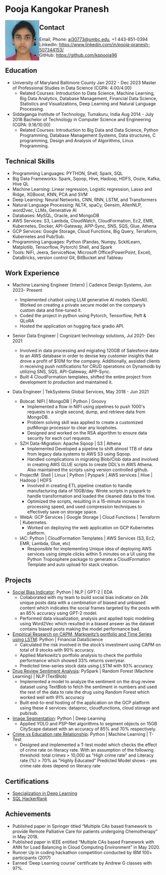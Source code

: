 # Pooja Kangokar Pranesh

<img align="left" src="Headshot-Pooja.png" alt="alt text" width="110" height="130">


## Contact

* Email, Phone: ai30773@umbc.edu, +1 443-851-0394
* LinkedIn: https://www.linkedin.com/in/pooja-pranesh-507344153/
* GitHub: https://github.com/kppooja96

## Education

* University of Maryland Baltimore County Jan 2022 - Dec 2023
Master of Professional Studies in Data Science (CGPA: 4.00/4.00)
    * Related Courses: Introduction to Data Science, Machine Learning, Big Data Analytics, Database Management, Financial Data Science, Statistics and Visualizations, Deep Learning and Natural Language Processing.
* Siddaganga Institute of Technology, Tumakuru, India Aug 2014 - July 2018
Bachelor of Technology in Computer Science and Engineering (CGPA: 9.16/10.00)
    * Related Courses: Introduction to Big Data and Data Science, Python Programming, Database Management Systems, Data structures, C programming, Design and Analysis of Algorithms, Linux Programming.

## Technical Skills

* Programming Languages: PYTHON, Shell, Spark, SQL
* Big Data Frameworks: Spark, Sqoop, Hive, Hadoop, HDFS, Oozie, Kafka, Hive QL
* Machine Learning: Linear regression, Logistic regression, Lasso and Ridge, XGBoost, KNN, PCA and SVM
* Deep Learning: Neural Networks, CNN, RNN, LSTM, and Transformers
* Natural Language Processing: NLTK, spaCy, Gensim, AllenNLP, word2vec, LLMs, Generative AI
* Databases: MySQL, Oracle, and MongoDB
* AWS Services: S3, Lambda, CloudWatch, CloudFormation, Ec2, EMR, Kubernetes, Docker, API-Gateway, APP-Sync, SNS, SQS, Glue, Athena
* GCP Services: Google Storage, Cloud Functions, Big Query, Terraform, Kubernetes and Pub/Sub.
* Programming Languages: Python (Pandas, Numpy, SckitLearn, Matplotlib, Tensorflow, Pytorch) Shell, and Spark
* Tools: NiFi, Jeera, ServiceNow, Microsoft Office(PowerPoint, Excel), DataBricks, version control Git, BitBucket and Tableau

## Work Experience

* Machine Learning Engineer (Intern) | Cadence Design Systems, Jun 2023- Present
    * Implemented chatbot using LLM generative AI models (GenAI). Worked on creating a private secure model on the company’s custom data and fine-tuned it. 
    * Coded the project in python using Pytorch, Tensorflow, Peft & QLoRA
    * Hosted the application on hugging face gradio API.

* Senior Data Engineer | Cognizant technology solutions, Jul 2021- Dec 2021
    * Involved in data processing and migrating 120GB of Salesforce data to an AWS database in order to devise key customer insights that drove a profit of $10M for the company. Additionally, assisted clients in receiving push notifications for CRUD operations on Dynamodb by utilizing SNS, SQS, API-Gateway, APP-Sync.
    * Built 4 CloudFormation templates, shifted the entire project from development to production and maintained it.

* Data Engineer | TekSystems Global Services, May 2018 - Jun 2021
    * Bobcat: NIFI | MongoDB | Python | Groovy
        * Implemented a flow in NIFI using pipelines to push 1000's requests in a single second, dump, and retrieve data from MongoDB. 
        * Problem solving skill was applied to create a customized putMongo processor to clear any loopholes.
        * Designed and worked on the RSA algorithm to ensure data security for each curl requests.
    * SZH Data-Migration: Apache Sqoop | S3 | Athena
        * Implemented Developed a pipeline to shift almost 1TB of data from legacy data systems to AWS S3 using Sqoop.
        * Handled complications in migrating Blob/Clob data and involved in creating AWS GLUE scripts to create DDL's in AWS Athena. Also maintained the scripts using version controlled github.
    * ProjectM: Shell | Linux | Python | Pyspark | AWS services | Hive | Hadoop | HDFS
        * Involved in creating ETL pipeline creation to handle manufacturing data of 10GB/day. Wrote scripts in pyspark to handle transformation and loaded the cleaned data to the hive.
        * Optimized the scripts, resulting in a 15-minute increase in processing speed, and used compression techniques to effectively save on storage space.
    * WebA: GCP Services | Google Storage | Cloud Functions | Terraform | Kubernetes.
        * Worked on deploying the web application on GCP Kubernetes platform. 
    * IAC: Python | CloudFormation Templates | AWS Services (S3, Ec2, EMR, Lambda, Glue, etc)
        * Responsible for implementing Unique idea of deploying AWS services using simple clicks within 5 minutes on a UI using the Python Troposphere package to generate a CloudFormation Template and auto upload for stack creation.


## Projects

* [Social Bias Indicator](https://github.com/kppooja96/Social_bias_indicator): Python | NLP | GPT-2 | EDA 
    * Collaborated with my team to build social bias indicator on 24k unique posts data with a combination of biased and unbiased content which indicates the social frames targeted by the posts with an 85% accuracy using GPT-2 model.
    * Performed data visualization, analysis and applied topic modeling using Word2Vec which resulted in a biased answer as the dataset contains biased posts making the model performance bad.
* [Empirical Research on CAPM, Markowitz’s portfolio and Time Series using LSTM](https://github.com/kppooja96/CAPM_Markowitz): Python | Financial DataScience
    * Calculated the risk involved in the stock’s investment using CAPM on total of 9 stocks with 90% accuracy.
    * Applied Markowitz’s portfolio analysis to check the portfolio performance which showed 33% returns over/year.
    * Predicted time-series stock data using LSTM with 93% accuracy.
* [Drug Review Sentiment Analysis](https://github.com/kppooja96/Drug-Analysis): PySpark | Random Forest (Machine Learning) | NLP (TextBlob)
    * Implemented a model to analyze the sentiment on the drug review dataset using TextBlob to fetch the sentiment in numbers and used the rest of the data to rate the drug using Random Forest which worked well with 91% accuracy
    * Built end-to-end hosting of the application on the GCP platform using these 4 services: dataproc, cloudfunctions, cloud storage and pub/sub.
* [Image Segmentation](https://github.com/kppooja96/CityScape): Python | Deep Learning 
    * Applied YOLO and PSP-Net algorithms to segment objects on 15GB CityScape dataset with an accuracy of 85% and 70% respectively.
* [Crime vs Education rate Relationship](https://github.com/kppooja96/Statistical-analysis-on-LiteracyRate-vs-CrimeRate): Python | Machine Learning | T-Test
    * Designed and implemented a T-test model which checks the effect of crime rate on literacy rate. With an assumption of the following threshold: total crimes > 10,000 as "High crime rate" and Literacy rate (%) > 70% as "Highly Educated" Predicted Model shows - yes crime rate does depend on literacy rate
 
## Certifications

* [Specialization in Deep Learning](https://www.coursera.org/account/accomplishments/specialization/certificate/66APEJ652YN2)
* [SQL HackerRank](https://www.hackerrank.com/certificates/e823d6fd57e0)

## Achievements

* Published paper in Springer titled “Multiple CAs based framework to provide Remote Palliative Care for patients undergoing Chemotherapy” in May 2018.   
* Published paper in IEEE entitled “Multiple CAs based Framework with ANN for Load Balancing in Cloud Computing Environment” in May 2020.
* Runner Up in coding hackathon competition conducted by IBM 100+ participants (2017)
* Earned ‘Deep Learning course’ certificate by Andrew G classes with 97%.
